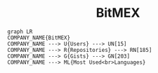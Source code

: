 <h1 align="center">BitMEX</h1>

```mermaid
graph LR
COMPANY_NAME{BitMEX}
COMPANY_NAME ---> U{Users} ---> UN[15]
COMPANY_NAME ---> R{Repositories} ---> RN[185]
COMPANY_NAME ---> G{Gists} ---> GN[203]
COMPANY_NAME ---> ML{Most Used<br>Languages}
```
